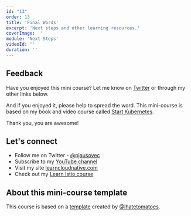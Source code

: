 ```yaml
---
id: "13"
order: 13
title: 'Final Words'
excerpt: 'Next steps and other learning resources.'
coverImage: ''
module: 'Next Steps'
videoId: ''
duration: ''
---
```


## Feedback

Have you enjoyed this mini course? Let me know on [Twitter](https://twitter.com/pjausovec) or through my other links below.

And if you enjoyed it, please help to spread the word. This mini-course is based on my book and video course called [Start Kubernetes](https://gum.co/kubernetes).

Thank you, you are awesome!

## Let's connect

- Follow me on Twitter - [@pjausovec](https://twitter.com/pjausovec)
- Subscribe to my [YouTube channel](https://www.youtube.com/c/PeterJausovec?sub_confirmation=1)
- Visit my site [learncloudnative.com](https://learncloudnative.com/)
- Check out my [Learn Istio course](https://gum.co/learnistio)

## About this mini-course template

This course is based on a [template](https://github.com/Ihatetomatoes/nextjs-101) created by [@Ihatetomatoes](https://twitter.com/ihatetomatoes).